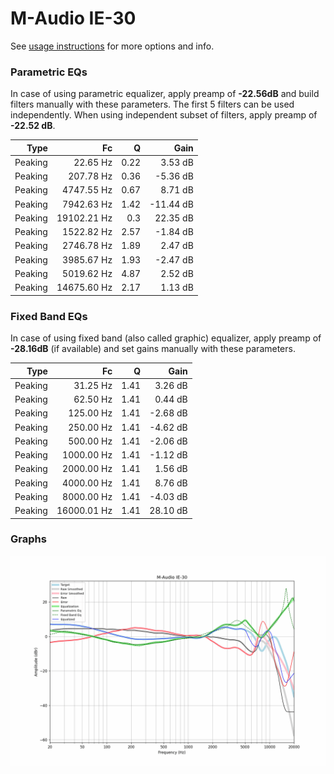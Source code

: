 # M-Audio IE-30
See [usage instructions](https://github.com/jaakkopasanen/AutoEq#usage) for more options and info.

### Parametric EQs
In case of using parametric equalizer, apply preamp of **-22.56dB** and build filters manually
with these parameters. The first 5 filters can be used independently.
When using independent subset of filters, apply preamp of **-22.52 dB**.

| Type    | Fc          |    Q | Gain      |
|--------:|------------:|-----:|----------:|
| Peaking | 22.65 Hz    | 0.22 | 3.53 dB   |
| Peaking | 207.78 Hz   | 0.36 | -5.36 dB  |
| Peaking | 4747.55 Hz  | 0.67 | 8.71 dB   |
| Peaking | 7942.63 Hz  | 1.42 | -11.44 dB |
| Peaking | 19102.21 Hz | 0.3  | 22.35 dB  |
| Peaking | 1522.82 Hz  | 2.57 | -1.84 dB  |
| Peaking | 2746.78 Hz  | 1.89 | 2.47 dB   |
| Peaking | 3985.67 Hz  | 1.93 | -2.47 dB  |
| Peaking | 5019.62 Hz  | 4.87 | 2.52 dB   |
| Peaking | 14675.60 Hz | 2.17 | 1.13 dB   |

### Fixed Band EQs
In case of using fixed band (also called graphic) equalizer, apply preamp of **-28.16dB**
(if available) and set gains manually with these parameters.

| Type    | Fc          |    Q | Gain     |
|--------:|------------:|-----:|---------:|
| Peaking | 31.25 Hz    | 1.41 | 3.26 dB  |
| Peaking | 62.50 Hz    | 1.41 | 0.44 dB  |
| Peaking | 125.00 Hz   | 1.41 | -2.68 dB |
| Peaking | 250.00 Hz   | 1.41 | -4.62 dB |
| Peaking | 500.00 Hz   | 1.41 | -2.06 dB |
| Peaking | 1000.00 Hz  | 1.41 | -1.12 dB |
| Peaking | 2000.00 Hz  | 1.41 | 1.56 dB  |
| Peaking | 4000.00 Hz  | 1.41 | 8.76 dB  |
| Peaking | 8000.00 Hz  | 1.41 | -4.03 dB |
| Peaking | 16000.01 Hz | 1.41 | 28.10 dB |

### Graphs
![](./M-Audio%20IE-30.png)